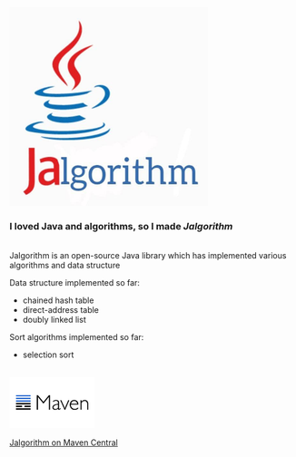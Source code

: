 <img src="readme_files/jalgorithm.jpg" alt="" width="350" height="350"/>

### I loved Java and algorithms, so I made _Jalgorithm_
<br>
Jalgorithm is an open-source Java library which has implemented various algorithms and data structure
<br>

Data structure implemented so far:
 
- chained hash table
- direct-address table
- doubly linked list

Sort algorithms implemented so far:

- selection sort

<br>

<img src="readme_files/maven.jpg" alt="" width="150"/>

[Jalgorithm on Maven Central](https://repo1.maven.org/maven2/io/github/muhammadkarbalaee/jalgorithm/)